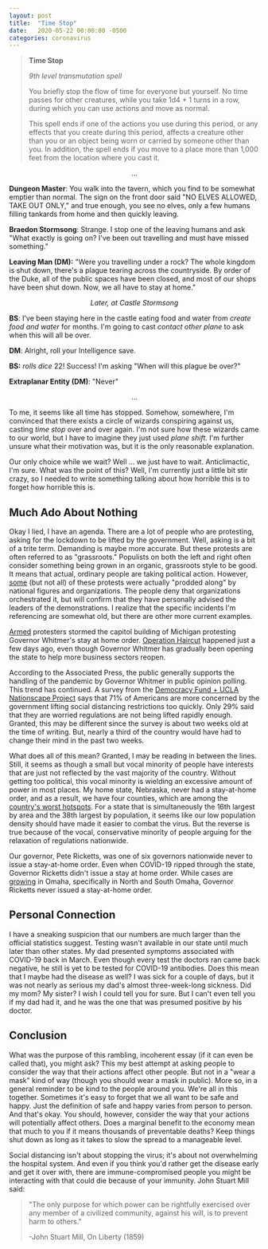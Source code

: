 ```yaml
---
layout: post
title:  "Time Stop"
date:   2020-05-22 00:00:00 -0500
categories: coronavirus
---
```


>**Time Stop**
>
>*9th level transmutation spell*
>
>You briefly stop the flow of time for everyone  but yourself. No time passes for other creatures, while you take 1d4 + 1 turns in a row, during which you can use actions and move as normal.
>
>This spell ends if one of the actions you use during this period, or  any effects that you create during this period, affects a creature other than you or an object being worn or carried by someone other than you.  In addition, the spell ends if you move to a place more than 1,000 feet  from the location where you cast it.

<center>...</center>

**Dungeon Master**: You walk into the tavern, which you find to be somewhat emptier than normal. The sign on the front door said "NO ELVES ALLOWED, TAKE OUT ONLY," and true enough, you see no elves, only a few humans filling tankards from home and then quickly leaving.

**Braedon Stormsong**: Strange. I stop one of the leaving humans and ask "What exactly is going on? I've been out travelling and must have missed something."

**Leaving Man (DM):** "Were you travelling under a rock? The whole kingdom is shut down, there's a plague tearing across the countryside. By order of the Duke, all of the public spaces have been closed, and most of our shops have been shut down. Now, we all have to stay at home."

<center><i>Later, at Castle Stormsong</i></center>

**BS**: I've been staying here in the castle eating food and water from *create food and water* for months. I'm going to cast *contact other plane* to ask when this will all be over.

**DM**: Alright, roll your Intelligence save.

**BS:** *rolls dice* 22! Success! I'm asking "When will this plague be over?"

**Extraplanar Entity (DM)**: "Never"

<center>...</center>

To me, it seems like all time has stopped. Somehow, somewhere, I'm convinced that there exists a circle of wizards conspiring against us, casting *time stop* over and over again. I'm not sure how these wizards came to our world, but I have to imagine they just used *plane shift.* I'm further unsure what their motivation was, but it is the only reasonable explanation.

Our only choice while we wait? Well ... we just have to wait. Anticlimactic, I'm sure. What was the point of this? Well, I'm currently just a little bit stir crazy, so I needed to write something talking about how horrible this is to forget how horrible this is.

## Much Ado About Nothing

Okay I lied, I have an agenda. There are a lot of people who are protesting, asking for the lockdown to be lifted by the government. Well, asking is a bit of a trite term. Demanding is maybe more accurate. But these protests are often referred to as "grassroots." Populists on both the left and right often consider something being grown in an organic, grassroots style to be good. It means that actual, ordinary people are taking political action. However, [some][times] (but not all) of these protests were actually "prodded along" by national figures and organizations. The people deny that organizations orchestrated it, but will confirm that they have personally advised the leaders of the demonstrations. I realize that the specific incidents I'm referencing are somewhat old, but there are other more current examples.

[Armed][armed] protesters stormed the capitol building of Michigan protesting Governor Whitmer's stay at home order. [Operation Haircut][haircut] happened just a few days ago, even though Governor Whitmer has gradually been opening the state to help more business sectors reopen.

According to the Associated Press, the public generally supports the handling of the pandemic by Governor Whitmer in public opinion polling. This trend has continued. A survey from the [Democracy Fund + UCLA Nationscape Project][open] says that 71% of Americans are more concerned by the government lifting social distancing restrictions too quickly. Only 29% said that they are worried regulations are not being lifted rapidly enough. Granted, this may be different since the survey is about two weeks old at the time of writing. But, nearly a third of the country would have had to change their mind in the past two weeks.

What does all of this mean? Granted, I may be reading in between the lines. Still, it seems as though a small but vocal minority of people have interests that are just not reflected by the vast majority of the country. Without getting too political, this vocal minority is wielding an excessive amount of power in most places. My home state, Nebraska, never had a stay-at-home order, and as a result, we have four counties, which are among the [country's worst hotspots][hotspots]. For a state that is simultaneously the 16th largest by area and the 38th largest by population, it seems like our low population density should have made it easier to combat the virus. But the reverse is true because of the vocal, conservative minority of people arguing for the relaxation of regulations nationwide.

Our governor, Pete Ricketts, was one of six governors nationwide never to issue a stay-at-home order. Even when COVID-19 ripped through the state, Governor Ricketts didn't issue a stay at home order. While cases are [growing][racism] in Omaha, specifically in North and South Omaha, Governor Ricketts never issued a stay-at-home order.

## Personal Connection

I have a sneaking suspicion that our numbers are much larger than the official statistics suggest. Testing wasn't available in our state until much later than other states. My dad presented symptoms associated with COVID-19 back in March. Even though every test the doctors ran came back negative, he still is yet to be tested for COVID-19 antibodies. Does this mean that I maybe had the disease as well? I was sick for a couple of days, but it was not nearly as serious my dad's almost three-week-long sickness. Did my mom? My sister? I wish I could tell you for sure. But I can't even tell you if my dad had it, and he was the one that was presumed positive by his doctor.

## Conclusion

What was the purpose of this rambling, incoherent essay (if it can even be called that), you might ask? This my best attempt at asking people to consider the way that their actions affect other people. But not in a "wear a mask" kind of way (though you should wear a mask in public). More so, in a general reminder to be kind to the people around you. We're all in this together. Sometimes it's easy to forget that we all want to be safe and happy. Just the definition of safe and happy varies from person to person. And that's okay. You should, however, consider the way that your actions will potentially affect others. Does a marginal benefit to the economy mean that much to you if it means thousands of preventable deaths? Keep things shut down as long as it takes to slow the spread to a manageable level.

Social distancing isn't about stopping the virus; it's about not overwhelming the hospital system. And even if you think you'd rather get the disease early and get it over with, there are immune-compromised people you might be interacting with that could die because of your immunity. John Stuart Mill said:

>"The only purpose for which power can be rightfully exercised over any member of a civilized community, against his will, is to prevent harm to others."
>
>-John Stuart Mill, On Liberty (1859)



[times]: https://time.com/5825840/anti-quarantine-protests-organizers-trump/
[armed]:https://abcnews.go.com/US/michigan-rally-shelter-place-order-spills-capitol-building/story?id=70432928
[haircut]:https://www.usnews.com/news/us/articles/2020-05-20/3-barbers-ticketed-for-cutting-hair-at-michigan-capitol
[open]:https://www.usatoday.com/story/news/politics/2020/05/08/survey-most-americans-worried-country-reopen-too-quickly/5180069002/
[hotspots]:https://www.theguardian.com/world/2020/may/13/new-us-coronavirus-hotspots-republican-heartland-areas
[racism]:https://www.msn.com/en-us/video/peopleandplaces/north-and-south-omaha-communities-hit-hard-by-covid-19/vi-BB12AfBu
